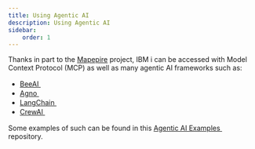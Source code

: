 ```yaml
---
title: Using Agentic AI
description: Using Agentic AI
sidebar:
    order: 1
---
```


Thanks in part to the [Mapepire](https://mapepire-ibmi.github.io/) project, IBM i can be accessed with
Model Context Protocol (MCP) as well as many agentic AI frameworks such as: 
- [BeeAI <img src="https://github.com/user-attachments/assets/4231a86e-ab21-473e-b962-5a1ca7792c4b" height=16>](https://beeai.dev/)
- [Agno <img src="https://github.com/user-attachments/assets/1903cc6f-d37a-4e04-8716-640186b7d77b" height=16>](https://docs.agno.com/)
- [LangChain <img src="https://github.com/user-attachments/assets/73eca98f-bf08-44b9-bd77-0ae05998d1a9" height=16>](http://langchain.com)
- [CrewAI <img src="https://github.com/user-attachments/assets/25500932-76bf-4a44-a279-29fd2ca3c349" height=16>](https://crewai.com/)

Some examples of such can be found in this [Agentic AI Examples <img src="https://github.com/user-attachments/assets/e71b7ef5-ca36-4c96-bfd2-d2ba841902e6" height=16>](https://github.com/ajshedivy/db2i-agents/tree/main) repository.
